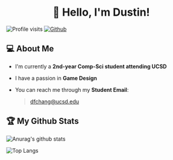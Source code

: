 <h1 align="center">
  👋 Hello, I'm Dustin!
</h1>

<p align="center">

  ![Profile visits](https://visitor-badge.laobi.icu/badge?page_id=dfchang149.dfchang149)
  [![Github](https://img.shields.io/github/followers/dfchang149?label=Follow&style=social)](https://github.com/dfchang149)
  
</p>

## 💻 About Me

- I'm currently a **2nd-year Comp-Sci student attending UCSD**
- I have a passion in **Game Design**
- You can reach me through my **Student Email**:

  > dfchang@ucsd.edu

## 🏆 My Github Stats


![Anurag's github stats](https://github-readme-stats.vercel.app/api?username=dfchang149&show_icons=true&border_radius=8&theme=tokyonight)

![Top Langs](https://github-readme-stats.vercel.app/api/top-langs/?username=dfchang149&layout=compact&border_radius=8&theme=tokyonight)


<!--
**dfchang149/dfchang149** is a ✨ _special_ ✨ repository because its `README.md` (this file) appears on your GitHub profile.

Here are some ideas to get you started:

- 🔭 I’m currently working on ...
- 🌱 I’m currently learning ...
- 👯 I’m looking to collaborate on ...
- 🤔 I’m looking for help with ...
- 💬 Ask me about ...
- 📫 How to reach me: ...
- 😄 Pronouns: ...
- ⚡ Fun fact: ...
-->
